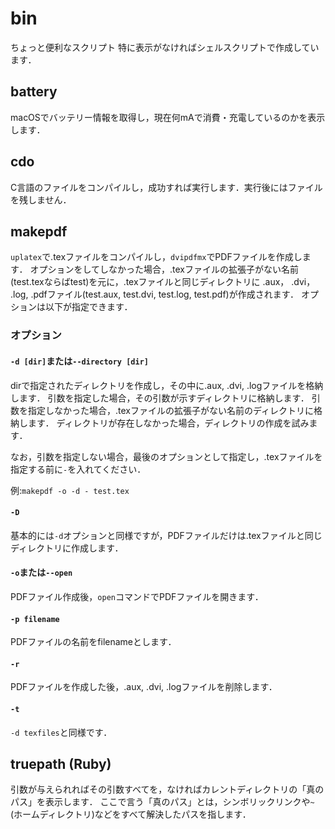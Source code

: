 # bin
ちょっと便利なスクリプト
特に表示がなければシェルスクリプトで作成しています．

## battery
macOSでバッテリー情報を取得し，現在何mAで消費・充電しているのかを表示します．

## cdo
C言語のファイルをコンパイルし，成功すれば実行します．実行後にはファイルを残しません．

## makepdf
`uplatex`で.texファイルをコンパイルし，`dvipdfmx`でPDFファイルを作成します．
オプションをしてしなかった場合，.texファイルの拡張子がない名前(test.texならばtest)を元に，.texファイルと同じディレクトリに
.aux， .dvi， .log, .pdfファイル(test.aux, test.dvi, test.log, test.pdf)が作成されます．
オプションは以下が指定できます．

### オプション
#### `-d [dir]`または`--directory [dir]`
dirで指定されたディレクトリを作成し，その中に.aux, .dvi, .logファイルを格納します．
引数を指定した場合，その引数が示すディレクトリに格納します．
引数を指定しなかった場合，.texファイルの拡張子がない名前のディレクトリに格納します．
ディレクトリが存在しなかった場合，ディレクトリの作成を試みます．

なお，引数を指定しない場合，最後のオプションとして指定し，.texファイルを指定する前に`-`を入れてください．

例:`` makepdf -o -d - test.tex ``

#### `-D`
基本的には`-d`オプションと同様ですが，PDFファイルだけは.texファイルと同じディレクトリに作成します．

#### `-o`または`--open`
PDFファイル作成後，`open`コマンドでPDFファイルを開きます．

#### `-p filename`
PDFファイルの名前をfilenameとします．

#### `-r`
PDFファイルを作成した後，.aux, .dvi, .logファイルを削除します．

#### `-t`
`-d texfiles`と同様です．

## truepath (Ruby)
引数が与えられればその引数すべてを，なければカレントディレクトリの「真のパス」を表示します．
ここで言う「真のパス」とは，シンボリックリンクや`~`(ホームディレクトリ)などをすべて解決したパスを指します．
